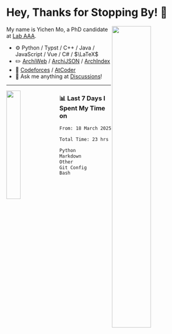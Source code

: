 # Hey, Thanks for Stopping By! 🦭

<picture>
    <source media="(prefers-color-scheme: dark)" srcset="https://github-readme-stats.vercel.app/api?username=amomorning&show_icons=true&theme=noctis_minimus&hide=issues">
    <img align="right" width="45%" src="https://github-readme-stats.vercel.app/api?username=amomorning&show_icons=true&theme=graywhite&hide=issues">
</picture>


My name is Yichen Mo, a PhD candidate at [Lab AAA](https://archialgo.com).

-   :gear: Python / Typst / C++ / Java / JavaScript / Vue / C# / $\LaTeX$ 
-   :pencil2: [ArchiWeb](https://web.archialgo.com) / [ArchiJSON](https://www.food4rhino.com/en/app/archijson) / [ArchIndex](https://index.archialgo.com/) 
-   :abacus: [Codeforces](https://codeforces.com/profile/LaPluma) / [AtCoder](https://atcoder.jp/users/amomorning)
-   :thought_balloon: Ask me anything at [Discussions](https://github.com/amomorning/amomorning/discussions/new)!


---

<picture>
    <source media="(prefers-color-scheme: dark)" srcset="https://github-readme-stats.vercel.app/api/top-langs/?username=amomorning&hide=Mathematica&theme=noctis_minimus">
    <img align="left" width="27%" src="https://github-readme-stats.vercel.app/api/top-langs/?username=amomorning&hide=Mathematica&theme=graywhite">
</picture>

  
### 📊 Last 7 Days I Spent My Time on

<!--START_SECTION:waka-->

```txt
From: 18 March 2025 - To: 25 March 2025

Total Time: 23 hrs 20 mins

Python             17 hrs 48 mins  ███████████████████░░░░░░   76.31 %
Markdown           4 hrs 46 mins   █████░░░░░░░░░░░░░░░░░░░░   20.46 %
Other              29 mins         ▓░░░░░░░░░░░░░░░░░░░░░░░░   02.10 %
Git Config         7 mins          ░░░░░░░░░░░░░░░░░░░░░░░░░   00.57 %
Bash               5 mins          ░░░░░░░░░░░░░░░░░░░░░░░░░   00.43 %
```

<!--END_SECTION:waka-->　　
